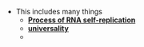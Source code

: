 - This includes many things 
	- **[Process of RNA self-replication](../notes/Process_of_RNA_self-replication)**
	- **[universality](../notes/universality)**
	- 